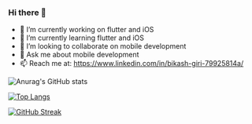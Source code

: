 ### Hi there 👋


- 🔭 I’m currently working on flutter and iOS
- 🌱 I’m currently learning flutter and iOS
- 👯 I’m looking to collaborate on mobile development
- 💬 Ask me about mobile development
- 📫 Reach me at: https://www.linkedin.com/in/bikash-giri-79925814a/

![Anurag's GitHub stats](https://github-readme-stats.vercel.app/api?username=Bikash-Giri&theme=dark&show_icons=true)

[![Top Langs](https://github-readme-stats.vercel.app/api/top-langs/?username=Bikash-Giri)](https://github.com/Bikash-Giri/github-readme-stats)

[![GitHub Streak](https://github-readme-streak-stats.herokuapp.com?user=Bikash-Giri&theme=dracula)](https://git.io/streak-stats)





